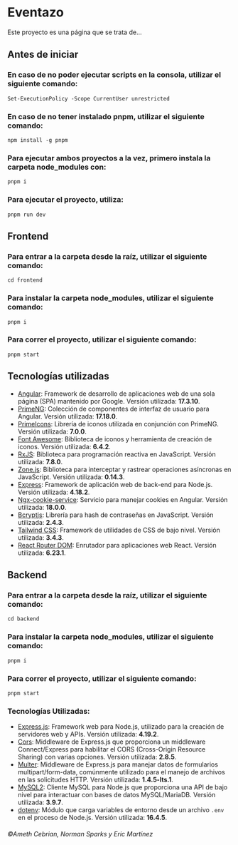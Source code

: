 # Eventazo
Este proyecto es una página que se trata de...

## Antes de iniciar

### En caso de no poder ejecutar scripts en la consola, utilizar el siguiente comando:
```
Set-ExecutionPolicy -Scope CurrentUser unrestricted
```

### En caso de no tener instalado pnpm, utilizar el siguiente comando:
```
npm install -g pnpm
```

### Para ejecutar ambos proyectos a la vez, primero instala la carpeta node_modules con:
```
pnpm i
```

### Para ejecutar el proyecto, utiliza:
```
pnpm run dev
```


## Frontend
### Para entrar a la carpeta desde la raíz, utilizar el siguiente comando:
```
cd frontend
```

### Para instalar la carpeta node_modules, utilizar el siguiente comando:
```
pnpm i
```

### Para correr el proyecto, utilizar el siguiente comando:
```
pnpm start
```

## Tecnologías utilizadas
- [Angular](https://angular.io/): Framework de desarrollo de aplicaciones web de una sola página (SPA) mantenido por Google. Versión utilizada: **17.3.10**.
- [PrimeNG](https://www.primefaces.org/primeng/): Colección de componentes de interfaz de usuario para Angular. Versión utilizada: **17.18.0**.
- [PrimeIcons](https://www.primefaces.org/primeicons/): Librería de iconos utilizada en conjunción con PrimeNG. Versión utilizada: **7.0.0**.
- [Font Awesome](https://fontawesome.com/): Biblioteca de iconos y herramienta de creación de iconos. Versión utilizada: **6.4.2**.
- [RxJS](https://rxjs.dev/): Biblioteca para programación reactiva en JavaScript. Versión utilizada: **7.8.0**.
- [Zone.js](https://github.com/angular/zone.js/): Biblioteca para interceptar y rastrear operaciones asíncronas en JavaScript. Versión utilizada: **0.14.3**.
- [Express](https://expressjs.com/): Framework de aplicación web de back-end para Node.js. Versión utilizada: **4.18.2**.
- [Ngx-cookie-service](https://www.npmjs.com/package/ngx-cookie-service): Servicio para manejar cookies en Angular. Versión utilizada: **18.0.0**.
- [Bcryptjs](https://www.npmjs.com/package/bcryptjs): Librería para hash de contraseñas en JavaScript. Versión utilizada: **2.4.3**.
- [Tailwind CSS](https://tailwindcss.com/): Framework de utilidades de CSS de bajo nivel. Versión utilizada: **3.4.3**.
- [React Router DOM](https://reactrouter.com/web/guides/quick-start): Enrutador para aplicaciones web React. Versión utilizada: **6.23.1**.


## Backend
### Para entrar a la carpeta desde la raíz, utilizar el siguiente comando:
```
cd backend
```

### Para instalar la carpeta node_modules, utilizar el siguiente comando:
```
pnpm i
```

### Para correr el proyecto, utilizar el siguiente comando:
```
pnpm start
```

### Tecnologías Utilizadas:
- [Express.js](https://expressjs.com/): Framework web para Node.js, utilizado para la creación de servidores web y APIs. Versión utilizada: **4.19.2**.
- [Cors](https://www.npmjs.com/package/cors): Middleware de Express.js que proporciona un middleware Connect/Express para habilitar el CORS (Cross-Origin Resource Sharing) con varias opciones. Versión utilizada: **2.8.5**.
- [Multer](https://www.npmjs.com/package/multer): Middleware de Express.js para manejar datos de formularios multipart/form-data, comúnmente utilizado para el manejo de archivos en las solicitudes HTTP. Versión utilizada: **1.4.5-lts.1**.
- [MySQL2](https://www.npmjs.com/package/mysql2): Cliente MySQL para Node.js que proporciona una API de bajo nivel para interactuar con bases de datos MySQL/MariaDB. Versión utilizada: **3.9.7**.
- [dotenv](https://www.npmjs.com/package/dotenv): Módulo que carga variables de entorno desde un archivo `.env` en el proceso de Node.js. Versión utilizada: **16.4.5**.


###### ©Ameth Cebrian, Norman Sparks y Eric Martínez